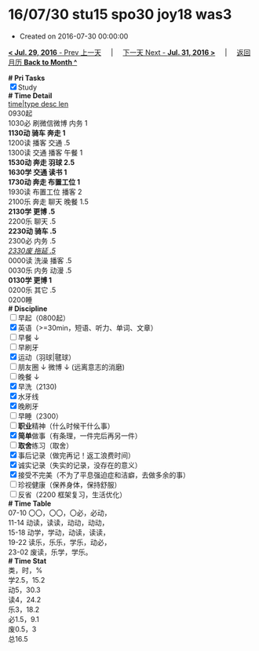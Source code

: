 # 16/07/30 stu15 spo30 joy18 was3

- Created on 2016-07-30 00:00:00

[**< Jul. 29, 2016** - Prev 上一天](_archived/lifelogs/2016/07/d29.md) &nbsp; &nbsp; | &nbsp; &nbsp; [下一天 Next - **Jul. 31, 2016 >**](_archived/lifelogs/2016/07/d31.md) &nbsp; &nbsp; |  &nbsp; &nbsp; [返回月历 **Back to Month ^**](_archived/lifelogs/2016/07/index.md)
<br/><div><b># Pri Tasks</b></div><div><input checked="true" type="checkbox"/>Study</div><div><b># Time Detail</b></div><div><u>time|type desc len</u></div><div>0930起</div><div>1030必 刷微信微博 内务 1</div><div><b>1130动 骑车 奔走 1</b></div><div>1200读 播客 交通 .5</div><div>1300读 交通 播客 午餐 1</div><div><b>1530动 奔走 羽球 2.5</b></div><div><b>1630学 交通 读书 1</b></div><div><b>1730动 奔走 布置工位 1</b></div><div>1930读 布置工位 播客 2</div><div>2100乐 奔走 聊天 晚餐 1.5</div><div><b>2130学 更博 .5</b></div><div>2200乐 聊天 .5</div><div><b>2230动 骑车 .5</b></div><div>2300必 内务 .5</div><div><u><i>2330废 拖延 .5</i></u></div><div>0000读 洗澡 播客 .5</div><div>0030乐 内务 动漫 .5</div><div><b>0130学 更博 1</b></div><div>0200乐 其它 .5</div><div>0200睡</div><div><b># Discipline</b></div><div><input type="checkbox"/>早起（0800起）</div><div><input checked="true" type="checkbox"/>英语（&gt;=30min，短语、听力、单词、文章）</div><div><input type="checkbox"/>早餐 ↓</div><div><input type="checkbox"/>早刷牙</div><div><input checked="true" type="checkbox"/>运动（羽球|毽球）</div><div><input type="checkbox"/>朋友圈 ↓ 微博 ↓ (远离意志的消磨)</div><div><input type="checkbox"/>晚餐 ↓</div><div><input checked="true" type="checkbox"/>早洗（2130)</div><div><input checked="true" type="checkbox"/>水牙线</div><div><input checked="true" type="checkbox"/>晚刷牙</div><div><input type="checkbox"/>早睡（2300）</div><div><input type="checkbox"/><b>职业</b>精神（什么时候干什么事）</div><div><input checked="true" type="checkbox"/><b>简单</b>做事（有条理，一件完后再另一件）</div><div><input type="checkbox"/><b>取舍</b>练习（取舍）</div><div><input checked="true" type="checkbox"/>事后记录（做完再记！返工浪费时间）</div><div><input checked="true" type="checkbox"/>诚实记录（失实的记录，没存在的意义）</div><div><input checked="true" type="checkbox"/>接受不完美（不为了平息强迫症和洁癖，去做多余的事）</div><div><input type="checkbox"/>珍视健康（保养身体，保持舒服）</div><div><input type="checkbox"/>反省（2200 框架复习，生活优化）</div><div><b># Time Table</b></div><div>07-10 〇〇，〇〇，〇必，必动，</div><div>11-14 动读，读读，动动，动动，</div><div>15-18 动学，学动，动读，读读，</div><div>19-22 读乐，乐乐，学乐，动必，</div><div>23-02 废读，乐学，学乐。</div><div><b># Time Stat</b></div><div>类，时，%</div><div>学2.5，15.2</div><div>动5，30.3</div><div>读4，24.2</div><div>乐3，18.2</div><div>必1.5，9.1</div><div>废0.5，3</div><div>总16.5</div>
